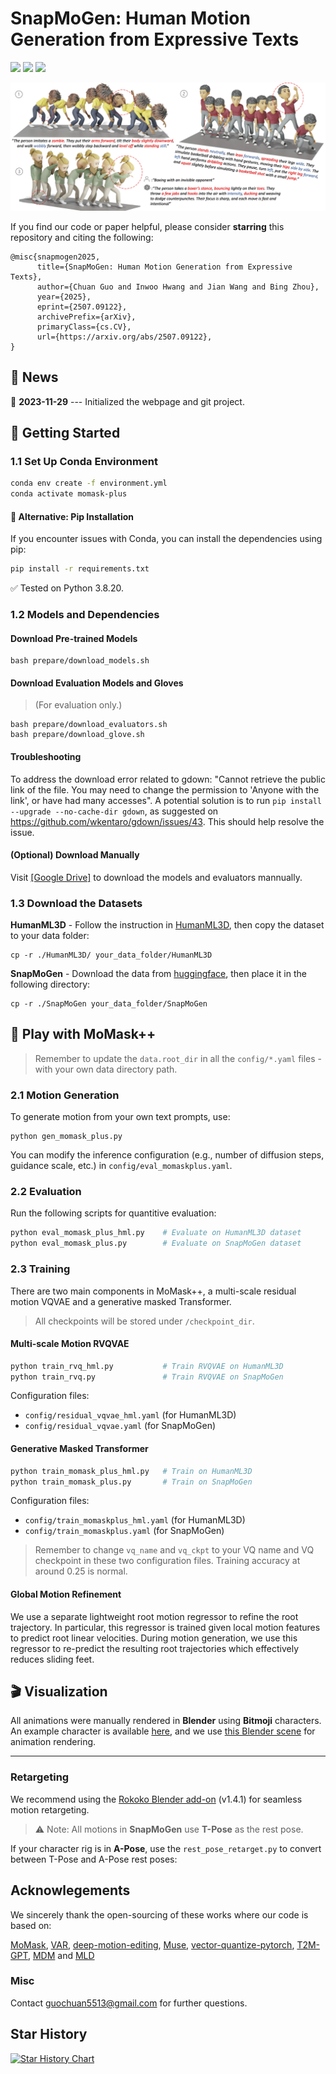 # SnapMoGen: Human Motion Generation from Expressive Texts

<p align="left">
  <a href='https://www.arxiv.org/abs/2507.09122'>
    <img src='https://img.shields.io/badge/Arxiv-Pdf-A42C25?style=flat&logo=arXiv&logoColor=white'></a>
  <a href='https://snap-research.github.io/SnapMoGen/'>
    <img src='https://img.shields.io/badge/Project-Page-green?style=flat&logo=Google%20chrome&logoColor=white'></a>
  <a href='https://huggingface.co/datasets/Ericguo5513/SnapMoGen'> 
    <img src='https://img.shields.io/badge/Dataset-SnapMoGen-blue'></a>
</p>

![teaser_image](https://github.com/snap-research/SnapMoGen/blob/gh_pages/static/images/result.png)

If you find our code or paper helpful, please consider **starring** this repository and citing the following:

```
@misc{snapmogen2025,
      title={SnapMoGen: Human Motion Generation from Expressive Texts}, 
      author={Chuan Guo and Inwoo Hwang and Jian Wang and Bing Zhou},
      year={2025},
      eprint={2507.09122},
      archivePrefix={arXiv},
      primaryClass={cs.CV},
      url={https://arxiv.org/abs/2507.09122}, 
}
```

## :postbox: News

📢 **2023-11-29** --- Initialized the webpage and git project.

## :round_pushpin: Getting Started

  
### 1.1 Set Up Conda Environment
  
```sh
conda env create -f environment.yml
conda activate momask-plus
```

#### 🔁 Alternative: Pip Installation
If you encounter issues with Conda, you can install the dependencies using pip:

```sh
pip install -r requirements.txt
```

✅ Tested on Python 3.8.20.

### 1.2 Models and Dependencies

#### Download Pre-trained Models
```
bash prepare/download_models.sh
```

#### Download Evaluation Models and Gloves
> (For evaluation only.)
```
bash prepare/download_evaluators.sh
bash prepare/download_glove.sh
```

#### Troubleshooting
To address the download error related to gdown: "Cannot retrieve the public link of the file. You may need to change the permission to 'Anyone with the link', or have had many accesses". A potential solution is to run `pip install --upgrade --no-cache-dir gdown`, as suggested on https://github.com/wkentaro/gdown/issues/43. This should help resolve the issue.

#### (Optional) Download Manually
Visit [[Google Drive]](https://drive.google.com/drive/folders/1qW_VVDbFy9E05U2E_N95zi-tDWrF77zw?usp=drive_link) to download the models and evaluators mannually.

### 1.3 Download the Datasets

**HumanML3D** - Follow the instruction in [HumanML3D](https://github.com/EricGuo5513/HumanML3D.git), then copy the dataset to your data folder:

```
cp -r ./HumanML3D/ your_data_folder/HumanML3D
```

**SnapMoGen** - Download the data from [huggingface](https://huggingface.co/datasets/Ericguo5513/SnapMoGen), then place it in the following directory:

```
cp -r ./SnapMoGen your_data_folder/SnapMoGen
```

## :rocket: Play with MoMask++

> Remember to update the ``data.root_dir`` in all the ``config/*.yaml`` files -  with your own data directory path.

### 2.1 Motion Generation 

To generate motion from your own text prompts, use:

```
python gen_momask_plus.py
```
You can modify the inference configuration (e.g., number of diffusion steps, guidance scale, etc.) in ``config/eval_momaskplus.yaml``.

### 2.2 Evaluation

Run the following scripts for quantitive evaluation:

```sh
python eval_momask_plus_hml.py    # Evaluate on HumanML3D dataset
python eval_momask_plus.py        # Evaluate on SnapMoGen dataset
```

### 2.3 Training

There are two main components in MoMask++, a multi-scale residual motion VQVAE and a generative masked Transformer.

> All checkpoints will be stored under ``/checkpoint_dir``.

#### Multi-scale Motion RVQVAE

```sh
python train_rvq_hml.py           # Train RVQVAE on HumanML3D
python train_rvq.py               # Train RVQVAE on SnapMoGen
```

Configuration files:
* ``config/residual_vqvae_hml.yaml`` (for HumanML3D)
* ``config/residual_vqvae.yaml`` (for SnapMoGen)

#### Generative Masked Transformer


```sh
python train_momask_plus_hml.py   # Train on HumanML3D
python train_momask_plus.py       # Train on SnapMoGen
```

Configuration files:
* ``config/train_momaskplus_hml.yaml`` (for HumanML3D)
* ``config/train_momaskplus.yaml`` (for SnapMoGen)
  
> Remember to change ``vq_name`` and ``vq_ckpt`` to your VQ name and VQ checkpoint in these two configuration files.
> Training accuracy at around 0.25 is normal.

  
#### Global Motion Refinement

We use a separate lightweight root motion regressor to refine the root trajectory. In particular, this regressor is trained given local motion features to predict root linear velocities. During motion generation, we use this regressor to re-predict the resulting root trajectories which effectively reduces sliding feet.

## :clapper: Visualization

All animations were manually rendered in **Blender** using **Bitmoji** characters.  
An example character is available [here](https://drive.google.com/file/d/1VJM1jk4V433yDHarqED9Ll4aNIhgrBBJ/view?usp=drive_link), and we use [this Blender scene](https://drive.google.com/file/d/16SbrnG9JsJ2w7UwCFmh10PcBdl6HxlrA/view?usp=drive_link) for animation rendering.

---

### Retargeting

We recommend using the [Rokoko Blender add-on](https://www.rokoko.com/integrations/blender) (v1.4.1) for seamless motion retargeting.

> ⚠️ Note: All motions in **SnapMoGen** use **T-Pose** as the rest pose.

If your character rig is in **A-Pose**, use the ``rest_pose_retarget.py`` to convert between T-Pose and A-Pose rest poses:


## Acknowlegements

We sincerely thank the open-sourcing of these works where our code is based on: 

[MoMask](https://github.com/EricGuo5513/momask-codes), [VAR](https://github.com/FoundationVision/VAR), [deep-motion-editing](https://github.com/DeepMotionEditing/deep-motion-editing), [Muse](https://github.com/lucidrains/muse-maskgit-pytorch), [vector-quantize-pytorch](https://github.com/lucidrains/vector-quantize-pytorch), [T2M-GPT](https://github.com/Mael-zys/T2M-GPT), [MDM](https://github.com/GuyTevet/motion-diffusion-model/tree/main) and [MLD](https://github.com/ChenFengYe/motion-latent-diffusion/tree/main)

### Misc
Contact guochuan5513@gmail.com for further questions.

## Star History

[![Star History Chart](https://api.star-history.com/svg?repos=snap-research/SnapMoGen&type=Date)](https://www.star-history.com/#snap-research/SnapMoGen&Date)
